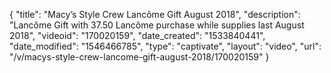 {
    "title": "Macy’s Style Crew Lancôme Gift August 2018",
    "description": "Lancôme Gift with 37.50 Lancôme purchase while supplies last August 2018",
    "videoid": "170020159",
    "date_created": "1533840441",
    "date_modified": "1546466785",
    "type": "captivate",
    "layout": "video",
    "url": "\/v\/macys-style-crew-lancome-gift-august-2018\/170020159"
}